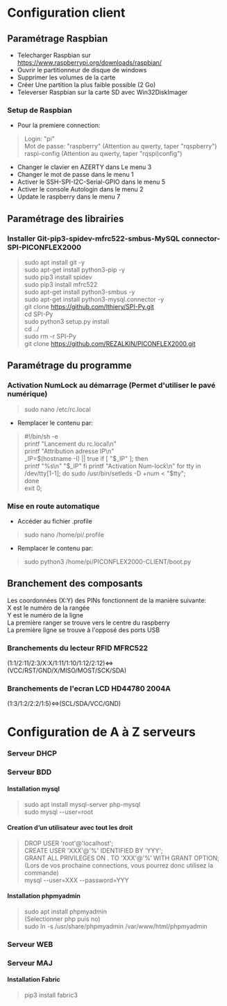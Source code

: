 # Configuration client
## Paramétrage Raspbian
- Telecharger Raspbian sur https://www.raspberrypi.org/downloads/raspbian/  
- Ouvrir le partitionneur de disque de windows  
- Supprimer les volumes de la carte  
- Créer Une partition la plus faible possible (2 Go)  
- Televerser Raspbian sur la carte SD avec Win32DiskImager  
### Setup de Raspbian  
- Pour la premiere connection:  
> Login: "pi"  
> Mot de passe: "raspberry" (Attention au qwerty, taper "rqspberry")  
> raspi-config (Attention au qwerty, taper "rqspi)config")  
- Changer le clavier en AZERTY dans Le menu 3  
- Changer le mot de passe dans le menu 1  
- Activer le SSH-SPI-I2C-Serial-GPIO dans le menu 5  
- Activer le console Autologin dans le menu 2  
- Update le raspberry dans le menu 7  
## Paramétrage des librairies
### Installer Git-pip3-spidev-mfrc522-smbus-MySQL connector-SPI-PICONFLEX2000  
> sudo apt install git -y  
> sudo apt-get install python3-pip -y   
> sudo pip3 install spidev  
> sudo pip3 install mfrc522  
> sudo apt-get install python3-smbus -y  
> sudo apt-get install python3-mysql.connector -y  
> git clone https://github.com/lthiery/SPI-Py.git  
> cd SPI-Py  
> sudo python3 setup.py install  
> cd ../  
> sudo rm -r SPI-Py  
> git clone https://github.com/REZALKIN/PICONFLEX2000.git  
## Paramétrage du programme  
### Activation NumLock au démarrage (Permet d'utiliser le pavé numérique)  
> sudo nano /etc/rc.local  
- Remplacer le contenu par:
> #!/bin/sh -e  
> printf "Lancement du rc.local\n"  
> printf "Attribution adresse IP\n"  
> _IP=$(hostname -I) || true  
> if [ "$_IP" ]; then  
> printf "%s\n" "$_IP"  
> fi  
> printf "Activation Num-lock\n"  
> for tty in /dev/tty[1-1]; do  
> sudo /usr/bin/setleds -D +num < "$tty";  
> done  
> exit 0;
### Mise en route automatique  
- Accéder au fichier .profile  
> sudo nano /home/pi/.profile  
- Remplacer le contenu par:  
> sudo python3 /home/pi/PICONFLEX2000-CLIENT/boot.py  
## Branchement des composants  
Les coordonnées (X:Y) des PINs fonctionnent de la manière suivante:  
X est le numéro de la rangée  
Y est le numéro de la ligne  
La première ranger se trouve vers le centre du raspberry  
La première ligne se trouve à l'opposé des ports USB  
### Branchements du lecteur RFID MFRC522
(1:1/2:11/2:3/X:X/1:11/1:10/1:12/2:12)<=>(VCC/RST/GND/X/MISO/MOST/SCK/SDA)  
### Branchements de l'ecran LCD HD44780 2004A
(1:3/1:2/2:2/1:5)<=>(SCL/SDA/VCC/GND)  
# Configuration de A à Z serveurs
### Serveur DHCP
### Serveur BDD
#### Installation mysql  
> sudo apt install mysql-server php-mysql  
> sudo mysql --user=root  
#### Creation d’un utilisateur avec tout les droit  
> DROP USER 'root'@'localhost';  
> CREATE USER 'XXX'@'%' IDENTIFIED BY 'YYY';  
> GRANT ALL PRIVILEGES ON . TO 'XXX'@'%’ WITH GRANT OPTION;  
(Lors de vos prochaine connections, vous pourrez donc utilisez la commande)  
> mysql --user=XXX --password=YYY  
#### Installation phpmyadmin  
> sudo apt install phpmyadmin  
(Selectionner php puis no)  
> sudo ln -s /usr/share/phpmyadmin /var/www/html/phpmyadmin  
### Serveur WEB
### Serveur MAJ
#### Installation Fabric  
> pip3 install fabric3  
